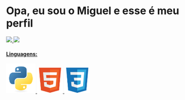 <h1>Opa, eu sou o Miguel e esse é meu perfil</h1>

<p>
  <a href="https://github.com/Miguel00Roza">
  <img loading="lazy" height="180em" src="https://github-readme-stats.vercel.app/api/top-langs/?username=Miguel00Roza&layout=compact&langs_count=7&theme=dracula"/>
  <img loading="lazy" height="180em" src="https://github-readme-stats.vercel.app/api?username=Miguel00Roza&show_icons=true&theme=dracula&include_all_commits=true&count_private=true">
</p>

<h4>Linguagens:</h4>
<p>
<img width="80px" src="https://raw.githubusercontent.com/devicons/devicon/master/icons/python/python-original.svg">
<img width="70px" src="https://raw.githubusercontent.com/devicons/devicon/master/icons/html5/html5-original.svg">
<img width="70px" src="https://raw.githubusercontent.com/devicons/devicon/master/icons/css3/css3-original.svg">
</p>
